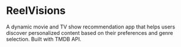 # ReelVisions
 A dynamic movie and TV show recommendation app that helps users discover personalized content based on their preferences and genre selection. Built with TMDB API.
